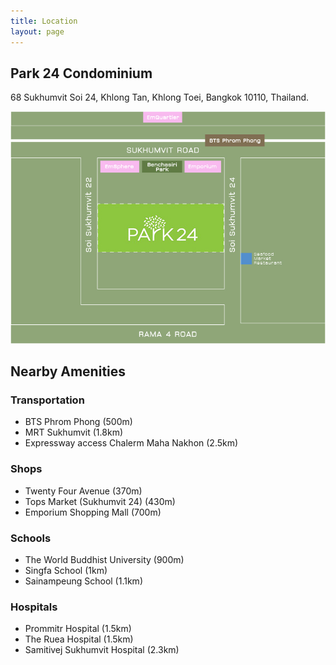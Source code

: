 ```yaml
---
title: Location
layout: page
---
```


## Park 24 Condominium
68 Sukhumvit Soi 24,
Khlong Tan, Khlong Toei,
Bangkok 10110, Thailand.

![map](/PK24-Map.jpg) 

## Nearby Amenities
### Transportation
* BTS Phrom Phong (500m)
* MRT Sukhumvit (1.8km)
* Expressway access Chalerm Maha Nakhon (2.5km)
### Shops
* Twenty Four Avenue (370m)
* Tops Market (Sukhumvit 24) (430m)
* Emporium Shopping Mall (700m)
### Schools
* The World Buddhist University (900m)
* Singfa School (1km)
* Sainampeung School (1.1km)
### Hospitals
* Prommitr Hospital (1.5km)
* The Ruea Hospital (1.5km)
* Samitivej Sukhumvit Hospital (2.3km)

